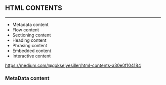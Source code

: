 ## HTML CONTENTS
<hr>

* Metadata content
* Flow content
* Sectioning content
* Heading content
* Phrasing content
* Embedded content
* Interactive content

https://medium.com/@gokselyesiller/html-contents-a30e0f104184

### MetaData content
